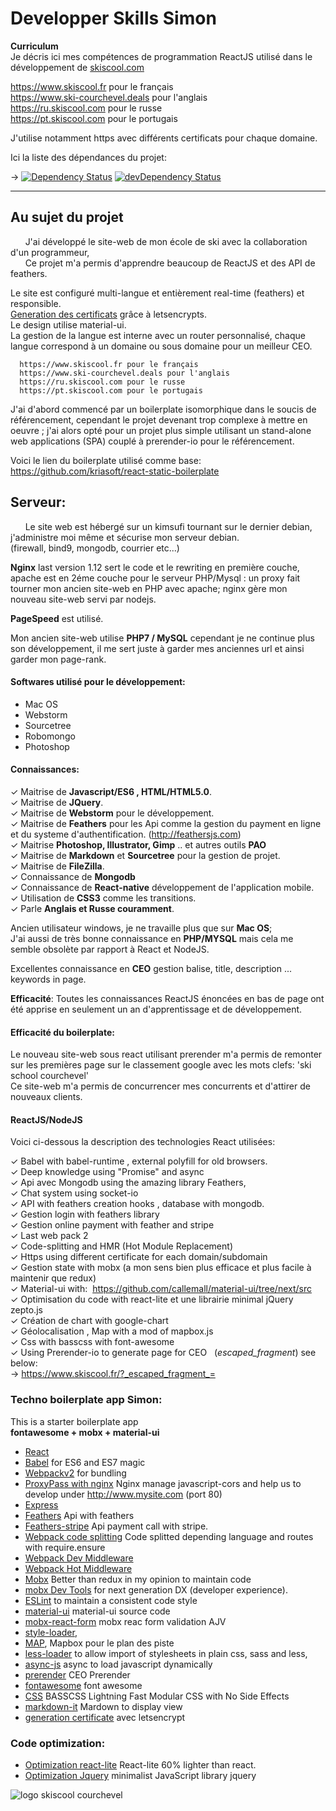 # Developper Skills Simon


**Curriculum**   
Je décris ici mes compétences de programmation ReactJS utilisé dans le développement de [skiscool.com](https://www.skiscool.fr)
     
https://www.skiscool.fr pour le français  
https://www.ski-courchevel.deals pour l'anglais   
https://ru.skiscool.com pour le russe   
https://pt.skiscool.com pour le portugais  

J'utilise notamment https avec différents certificats pour chaque domaine.
   
Ici la liste des dépendances du projet:

-> [![Dependency Status](https://david-dm.org/simonjoom/Competence.svg?style=flat-square)](https://david-dm.org/simonjoom/Competence)
[![devDependency Status](https://david-dm.org/simonjoom/Competence/dev-status.svg?style=flat-square)](https://david-dm.org/simonjoom/Competence#info=devDependencies)


---------------------------------------------------

## Au sujet du projet

&nbsp;&nbsp;&nbsp;&nbsp;&nbsp;&nbsp;J'ai développé le site-web de mon école de ski avec la collaboration d'un programmeur,  
&nbsp;&nbsp;&nbsp;&nbsp;&nbsp;&nbsp;Ce projet m'a permis d'apprendre beaucoup de ReactJS et des API de feathers.  

 Le site est configuré multi-langue et entièrement real-time (feathers) et responsible.  
[Generation des certificats](https://community.letsencrypt.org) grâce à  letsencrypts.   
Le design utilise material-ui.  
La gestion de la langue est interne avec un router personnalisé, chaque langue correspond à un domaine ou sous domaine pour un meilleur CEO.

      https://www.skiscool.fr pour le français  
      https://www.ski-courchevel.deals pour l'anglais   
      https://ru.skiscool.com pour le russe   
      https://pt.skiscool.com pour le portugais  


 J'ai d'abord commencé par un boilerplate isomorphique dans le soucis de référencement, cependant le projet devenant trop complexe à mettre en oeuvre ; j'ai alors opté pour un projet plus simple utilisant un stand-alone web applications (SPA) couplé à prerender-io pour le référencement.

Voici le lien du boilerplate utilisé comme base:
https://github.com/kriasoft/react-static-boilerplate


## Serveur:

&nbsp;&nbsp;&nbsp;&nbsp;&nbsp;&nbsp;Le site web est hébergé sur un kimsufi tournant sur le dernier debian, j'administre moi même et sécurise mon serveur debian.  
(firewall, bind9, mongodb, courrier etc...)   

**Nginx** last version 1.12 sert le code et le rewriting en première couche, apache est en 2éme couche pour le serveur PHP/Mysql : un proxy fait tourner mon ancien site-web en PHP avec apache; nginx gère mon nouveau site-web servi par nodejs.  

**PageSpeed** est utilisé.  

Mon ancien site-web utilise **PHP7 / MySQL** cependant je ne continue plus son développement, il me sert juste à garder mes anciennes url et ainsi garder mon page-rank.   


#### Softwares utilisé pour le développement: 
* Mac OS
* Webstorm
* Sourcetree
* Robomongo
* Photoshop

#### Connaissances: 
  
✓ Maitrise de **Javascript/ES6 , HTML/HTML5.0**.      
✓ Maitrise de **JQuery**.  
✓ Maitrise de **Webstorm** pour le développement.  
✓ Maitrise de **Feathers** pour les Api comme la gestion du payment en ligne et du systeme d'authentification.  (http://feathersjs.com)  
✓ Maitrise **Photoshop, Illustrator, Gimp** .. et autres outils **PAO**  
✓ Maitrise de **Markdown** et **Sourcetree** pour la gestion de projet.  
✓ Maitrise de **FileZilla**.   
✓ Connaissance de **Mongodb**  
✓ Connaissance de **React-native**  développement de l'application mobile.  
✓ Utilisation de **CSS3** comme les transitions.  
✓ Parle **Anglais et Russe couramment**.  
 
Ancien utilisateur windows, je ne travaille plus que sur **Mac OS**;  
J'ai aussi de très bonne connaissance en **PHP/MYSQL** mais cela me semble obsolète par rapport à React et NodeJS.  

Excellentes connaissance en **CEO** gestion balise, title, description ... keywords in page.

**Efficacité**:
Toutes les connaissances ReactJS énoncées en bas de page ont été apprise en seulement un an d'apprentissage et de développement.

#### Efficacité du boilerplate:
Le nouveau site-web sous react utilisant prerender m'a permis de remonter sur les premières page sur le classement google avec les mots clefs: 'ski school courchevel'  
Ce site-web m'a permis de concurrencer mes concurrents et d'attirer de nouveaux clients.  



#### ReactJS/NodeJS

Voici ci-dessous la description des technologies React utilisées:

✓ Babel with babel-runtime , external polyfill for old browsers.  
✓ Deep knowledge using "Promise" and async  
✓ Api avec Mongodb using the amazing library Feathers,  
✓ Chat system using socket-io  
✓ API with feathers creation hooks , database with mongodb.    
✓ Gestion login with feathers library  
✓ Gestion online payment with feather and stripe   
✓ Last web pack 2  
✓ Code-splitting and HMR (Hot Module Replacement)   
✓ Https using different certificate for each domain/subdomain    
✓ Gestion state with mobx (a mon sens bien plus efficace et plus facile à maintenir que redux)  
✓ Material-ui with:  https://github.com/callemall/material-ui/tree/next/src  
✓ Optimisation du code with react-lite et une librairie minimal jQuery zepto.js  
✓ Création de chart with google-chart  
✓ Géolocalisation , Map with a mod of mapbox.js  
✓ Css with basscss with font-awesome  
✓ Using Prerender-io to generate page for CEO   
(_escaped_fragment_) see below:  
-> https://www.skiscool.fr/?_escaped_fragment_=


### Techno boilerplate app Simon:
This is a starter boilerplate app   
**fontawesome + mobx + material-ui** 

* [React](https://github.com/facebook/react)
* [Babel](http://babeljs.io) for ES6 and ES7 magic
* [Webpackv2](http://webpack.github.io) for bundling
* [ProxyPass with nginx](http://nginx.org/en/docs/http/ngx_http_proxy_module.html) Nginx manage javascript-cors and help us to develop under http://www.mysite.com (port 80)
* [Express](http://expressjs.com)
* [Feathers](https://github.com/feathersjs) Api with feathers
* [Feathers-stripe](https://github.com/feathersjs/feathers-stripe) Api payment call with stripe.
* [Webpack code splitting](https://webpack.github.io/docs/code-splitting.html) Code splitted depending language and routes with require.ensure  
* [Webpack Dev Middleware](http://webpack.github.io/docs/webpack-dev-middleware.html)
* [Webpack Hot Middleware](https://github.com/glenjamin/webpack-hot-middleware)
* [Mobx](https://mobxjs.github.io/mobx/best/devtools.html) Better than redux in my opinion to maintain code  
* [mobx Dev Tools](https://github.com/mobxjs/mobx-react-devtools) for next generation DX (developer experience). 
* [ESLint](http://eslint.org) to maintain a consistent code style 
* [material-ui](https://github.com/callemall/material-ui/tree/next/src) material-ui source code
* [mobx-react-form](https://github.com/foxhound87/mobx-react-form) mobx reac form validation AJV 
* [style-loader](https://github.com/webpack/style-loader), 
* [MAP](https://github.com/mapbox/mapbox.js), Mapbox pour le plan des piste
* [less-loader](https://github.com/webpack/less-loader) to allow import of stylesheets in plain css, sass and less,
* [async-js](https://www.npmjs.com/package/async-js) async to load javascript dynamically
* [prerender](https://github.com/prerender/prerender) CEO Prerender
* [fontawesome](http://fontawesome.io)  font awesome
* [CSS](http://basscss.com) BASSCSS Lightning Fast Modular CSS with No Side Effects
* [markdown-it](https://www.npmjs.com/package/markdown-it) Mardown to display view  
* [generation certificate](https://community.letsencrypt.org) avec letsencrypt  


### Code optimization:
* [Optimization react-lite](https://github.com/Lucifier129/react-lite) React-lite 60% lighter than react.
* [Optimization Jquery](https://github.com/madrobby/zepto)  minimalist JavaScript library jquery


 ![logo skiscool courchevel](https://skiscool.com/dist/icons/logo.png)


